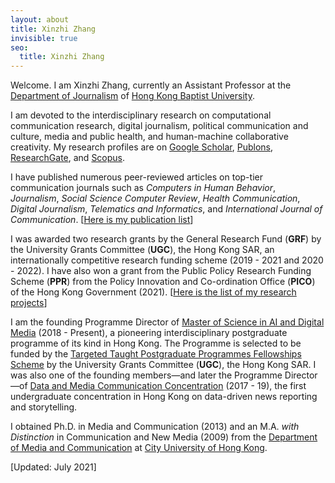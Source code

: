 ```yaml
---
layout: about
title: Xinzhi Zhang
invisible: true
seo:
  title: Xinzhi Zhang
---
```



Welcome. I am Xinzhi Zhang, currently an Assistant Professor at the [Department of Journalism](http://www.jour.hkbu.edu.hk/faculty-member/dr-xinzhi-zhang/) of [Hong Kong Baptist University](http://www.hkbu.edu.hk).  

I am devoted to the interdisciplinary research on computational communication research, digital journalism, political communication and culture, media and public health, and human-machine collaborative creativity. My research profiles are on [Google Scholar](https://scholar.google.com.hk/citations?user=iOFeIDIAAAAJ&hl=en), [Publons](https://publons.com/researcher/1613458/xinzhi-zhang), [ResearchGate](https://www.researchgate.net/profile/Xinzhi_Zhang3), and [Scopus](https://www.scopus.com/authid/detail.uri?partnerID=HzOxMe3b&authorId=55330999000&origin=inward). 

I have published numerous peer-reviewed articles on top-tier communication journals such as *Computers in Human Behavior*, *Journalism*, *Social Science Computer Review*, *Health Communication*, *Digital Journalism*, *Telematics and Informatics*, and *International Journal of Communication*. [[Here is my publication list](http://drxinzhizhang.com/pages/pubs.html)]

I was awarded two research grants by the General Research Fund (**GRF**) by the University Grants Committee (**UGC**), the Hong Kong SAR, an internationally competitive research funding scheme (2019 - 2021 and 2020 - 2022). I have also won a grant from the Public Policy Research Funding Scheme (**PPR**) from the Policy Innovation and Co-ordination Office (**PICO**) of the Hong Kong Government (2021). [[Here is the list of my research projects](http://drxinzhizhang.com/pages/projects.html)] 

I am the founding Programme Director of [Master of Science in AI and Digital Media](http://comd.hkbu.edu.hk/masters/en/aidm) (2018 - Present), a pioneering interdisciplinary postgraduate programme of its kind in Hong Kong. The Programme is selected to be funded by the [Targeted Taught Postgraduate Programmes Fellowships Scheme](https://www.ugc.edu.hk/eng/ugc/activity/targeted_postgraduate_scheme.html) by the University Grants Committee (**UGC**), the Hong Kong SAR. I was also one of the founding members—and later the Programme Director—of [Data and Media Communication Concentration](http://bu-dmc.hkbu.edu.hk) (2017 - 19), the first undergraduate concentration in Hong Kong on data-driven news reporting and storytelling. 

I obtained Ph.D. in Media and Communication (2013) and an M.A. *with Distinction* in Communication and New Media (2009) from the [Department of Media and Communication](http://www6.cityu.edu.hk/com/) at [City University of Hong Kong](www.cityu.edu.hk). 

[Updated: July 2021]

